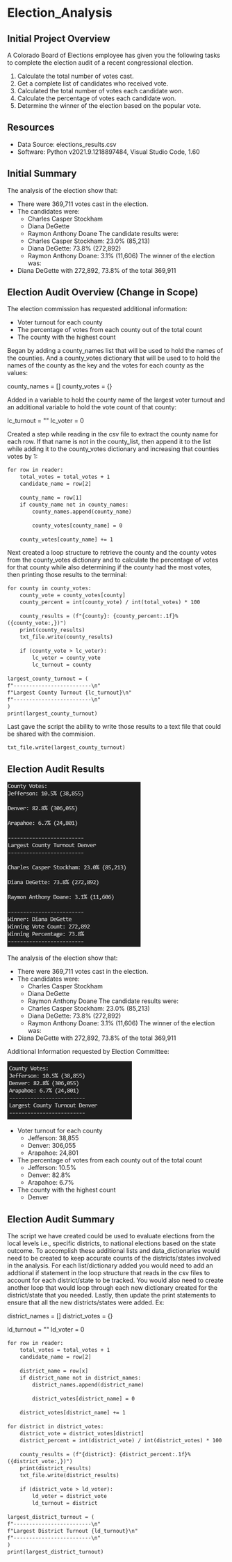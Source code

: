 # Election_Analysis

## Initial Project Overview
A Colorado Board of Elections employee has given you the following tasks to complete the election audit of a recent congressional election. 

1. Calculate the total number of votes cast.
2. Get a complete list of candidates who received vote.
3. Calculated the total number of votes each candidate won.
4. Calculate the percentage of votes each candidate won.
5. Determine the winner of the election based on the popular vote.

## Resources
- Data Source: elections_results.csv
- Software: Python v2021.9.1218897484, Visual Studio Code, 1.60

## Initial Summary
The analysis of the election show that:
- There were 369,711 votes cast in the election.
- The candidates were:
  - Charles Casper Stockham
  - Diana DeGette
  - Raymon Anthony Doane
The candidate results were:
  - Charles Casper Stockham: 23.0% (85,213)
  - Diana DeGette: 73.8% (272,892)
  - Raymon Anthony Doane: 3.1% (11,606)
The winner of the election was:
- Diana DeGette with 272,892, 73.8% of the total 369,911

## Election Audit Overview (Change in Scope)
The election commission has requested additional information:
  - Voter turnout for each county
  - The percentage of votes from each county out of the total count
  - The county with the highest count

Began by adding a county_names list that will be used to hold the names of the counties.  And a county_votes dictionary that will be used to to hold the names of the county as the key and the votes for each county as the values: 

county_names = []
county_votes = {}

Added in a variable to hold the county name of the largest voter turnout and an additional variable to hold the vote count of that county:

lc_turnout = ""
lc_voter = 0

Created a step while reading in the csv file to extract the county name for each row.  If that name is not in the county_list, then append it to the list while adding it to the county_votes dictionary and increasing that counties votes by 1:

    for row in reader:
        total_votes = total_votes + 1
        candidate_name = row[2]

        county_name = row[1]
        if county_name not in county_names:
            county_names.append(county_name)

            county_votes[county_name] = 0

        county_votes[county_name] += 1

Next created a loop structure to retrieve the county and the county votes from the county_votes dictionary and to calculate the percentage of votes for that county while also determining if the county had the most votes, then printing those results to the terminal: 

    for county in county_votes:
        county_vote = county_votes[county]
        county_percent = int(county_vote) / int(total_votes) * 100

        county_results = (f"{county}: {county_percent:.1f}% ({county_vote:,})")
        print(county_results)
        txt_file.write(county_results)

        if (county_vote > lc_voter):
            lc_voter = county_vote
            lc_turnout = county

    largest_county_turnout = (
    f"-------------------------\n"
    f"Largest County Turnout {lc_turnout}\n"
    f"-------------------------\n"
    )
    print(largest_county_turnout)

Last gave the script the ability to write those results to a text file that could be shared with the commision. 

    txt_file.write(largest_county_turnout)

## Election Audit Results
![Results](https://github.com/john10roberts/Election_Analysis/blob/main/Resources/AllResults.png)

The analysis of the election show that:
- There were 369,711 votes cast in the election.
- The candidates were:
  - Charles Casper Stockham
  - Diana DeGette
  - Raymon Anthony Doane
The candidate results were:
  - Charles Casper Stockham: 23.0% (85,213)
  - Diana DeGette: 73.8% (272,892)
  - Raymon Anthony Doane: 3.1% (11,606)
The winner of the election was:
- Diana DeGette with 272,892, 73.8% of the total 369,911

Additional Information requested by Election Committee:

![Additional Results](https://github.com/john10roberts/Election_Analysis/blob/main/Resources/CountyResults.png)
  - Voter turnout for each county
    - Jefferson: 38,855
    - Denver: 306,055
    - Arapahoe: 24,801
  - The percentage of votes from each county out of the total count
    - Jefferson: 10.5%
    - Denver: 82.8%
    - Arapahoe: 6.7%
  - The county with the highest count
    - Denver 

## Election Audit Summary

The script we have created could be used to evaluate elections from the local levels i.e., specific districts, to national elections based on the state outcome.  To accomplish these additional lists and data_dictionaries would need to be created to keep accurate counts of the districts/states involved in the analysis.  For each list/dictionary added you would need to add an addtional if statement in the loop structure that reads in the csv files to account for each district/state to be tracked. You would also need to create another loop that would loop through each new dictionary created for the district/state that you needed.  Lastly, then update the print statements to ensure that all the new districts/states were added.  Ex: 

district_names = []
district_votes = {}

ld_turnout = ""
ld_voter = 0

    for row in reader:
        total_votes = total_votes + 1
        candidate_name = row[2]

        district_name = row[x]
        if district_name not in district_names:
            district_names.append(district_name)

            district_votes[district_name] = 0

        district_votes[district_name] += 1

    for district in district_votes:
        district_vote = district_votes[district]
        district_percent = int(district_vote) / int(district_votes) * 100

        county_results = (f"{district}: {district_percent:.1f}% ({district_vote:,})")
        print(district_results)
        txt_file.write(district_results)

        if (district_vote > ld_voter):
            ld_voter = district_vote
            ld_turnout = district

    largest_district_turnout = (
    f"-------------------------\n"
    f"Largest District Turnout {ld_turnout}\n"
    f"-------------------------\n"
    )
    print(largest_district_turnout)

